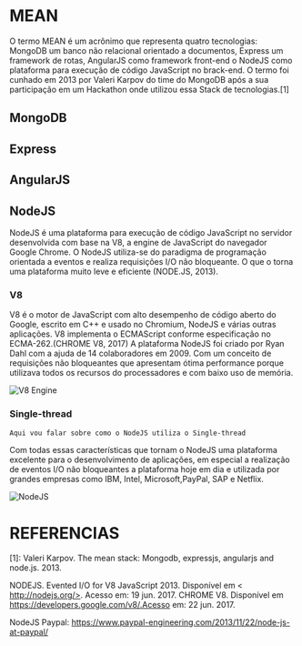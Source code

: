 # MEAN

O termo MEAN é um acrônimo que representa quatro tecnologias: MongoDB um banco não  relacional orientado a documentos, Express um framework de rotas, AngularJS como framework front-end o NodeJS como plataforma para execução de código JavaScript no brack-end. O termo foi cunhado em 2013 por Valeri Karpov do time do MongoDB após a sua participação em um Hackathon onde utilizou essa Stack de tecnologias.[1]

## MongoDB

## Express

## AngularJS

## NodeJS

NodeJS é uma plataforma para execução de código JavaScript no servidor desenvolvida com base na V8, a engine de JavaScript do navegador Google Chrome. O NodeJS utiliza-se do paradigma de programação orientada a eventos e realiza requisições I/O não bloqueante. O que o torna uma plataforma muito leve e eficiente (NODE.JS, 2013). 

### V8

V8 é o motor de JavaScript com alto desempenho de código aberto do Google, escrito em C++ e usado no Chromium, NodeJS e várias outras aplicações. V8 implementa o ECMAScript conforme especificação no ECMA-262.(CHROME V8, 2017)
A plataforma NodeJS foi criado por Ryan Dahl com a ajuda de 14 colaboradores em 2009. Com um conceito de requisições não bloqueantes que apresentam ótima performance porque utilizava todos os recursos do processadores e com baixo uso de memória.

![V8 Engine](https://developers.google.com/v8/images/logo_v8_192px_clr.png)

### Single-thread

    Aqui vou falar sobre como o NodeJS utiliza o Single-thread

Com todas essas características que tornam o NodeJS uma plataforma excelente para o desenvolvimento de aplicações, em especial a realização de eventos I/O não bloqueantes a plataforma hoje em dia e utilizada por grandes empresas como IBM, Intel, Microsoft,PayPal, SAP e Netflix.

![NodeJS](https://cdn-images-1.medium.com/max/800/1*Q2vvECIiCxo_-v95R3e-lQ.png)

# REFERENCIAS
 
[1]: Valeri Karpov. The mean stack: Mongodb, expressjs, angularjs and node.js. 2013.
 
NODEJS. Evented I/O for V8 JavaScript 2013. Disponível em < http://nodejs.org/>. Acesso em: 19 jun. 2017.
CHROME V8. Disponível em https://developers.google.com/v8/.Acesso em: 22 jun. 2017.
 
NodeJS Paypal: https://www.paypal-engineering.com/2013/11/22/node-js-at-paypal/
